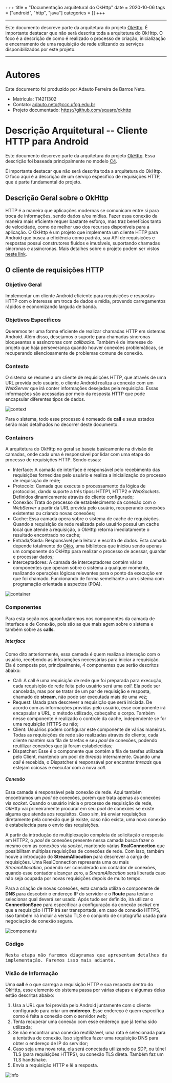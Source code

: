 +++
title = "Documentação arquitetural do OkHttp"
date = 2020-10-06
tags = ["android", "http", "java"]
categories = []
+++

***

Este documento descreve parte da arquitetura do projeto [OkHttp](https://github.com/square/okhttp). É importante destacar que não será descrita toda a arquitetura do OkHttp. O foco é a descrição de como é realizado o processo de criação, inicialização e encerramento de uma requisição de rede utilizando os serviços disponibilizados por este projeto.

***

# Autores

Este documento foi produzido por Adauto Ferreira de Barros Neto.

- Matrícula: 114211302
- Contato: adauto.neto@ccc.ufcg.edu.br
- Projeto documentado: https://github.com/square/okhttp

# Descrição Arquitetural -- Cliente HTTP para Android

Este documento descreve parte da arquitetura do projeto [OkHttp](https://github.com/square/okhttp). Essa descrição foi baseada principalmente no modelo [C4](https://c4model.com/).

É importante destacar que não será descrita toda a arquitetura do OkHttp. O foco aqui é a descrição de um serviço específico de requisições HTTP, que é parte fundamental do projeto.

## Descrição Geral sobre o OkHttp

HTTP é a maneira que aplicações modernas se comunicam entre si para troca de informações, sendo dados e/ou mídias. Fazer essa conexão da maneira mais eficiente requer bastante esforço, mas traz benefícios tanto de velocidade, como de melhor uso dos recursos disponíveis para a aplicação. O OkHttp é um projeto que implementa um cliente HTTP para Android que busca a eficiência como padrão, sua API de requisições e respostas possui construtores fluidos e imutáveis, suportando chamadas síncronas e assíncronas. Mais detalhes sobre o projeto podem ser vistos [neste link](https://square.github.io/okhttp/).

## O cliente de requisições HTTP

### Objetivo Geral

Implementar um cliente Android eficiente para requisições e respostas HTTP com o interesse em troca de dados e mídia, provendo carregamentos rápidos e economizando larguda de banda.

### Objetivos Específicos

Queremos ter uma forma eficiente de realizar chamadas HTTP em sistemas Android. Além disso, desejamos o suporte para chamadas síncronas bloqueantes e assíncronas com *callbacks*. Também é de interesse do projeto que haja perseverança quando houver conexões problemáticas, se recuperando silenciosamente de problemas comuns de conexão.

### Contexto

O sistema se resume a um cliente de requisições HTTP, que através de uma URL provida pelo usuário, o cliente Android realiza a conexão com um *WebServer* que irá conter informações desejadas pela requisição. Essas informações são acessadas por meio da resposta HTTP que pode encapsular diferentes tipos de dados.

![context](context.jpg)

Para o sistema, todo esse processo é nomeado de **call** e seus estados serão mais detalhados no decorrer deste documento.

### Containers

A arquitetura do OkHttp no geral se baseia basicamente na divisão de camadas, onde cada uma é responsável por lidar com uma etapa do processo de requisições HTTP. Sendo essas:

* Interface: A camada de interface é responsável pelo recebimento das requisições fornecidas pelo usuário e realiza a inicialização do processo de requisição de rede;
* Protocolo: Camada que executa o processamento da lógica de protocolos, dando suporte a três tipos: HTTP1, HTTP2 e *WebSockets*. Definidos dinamicamente através do cliente configurado;
* Conexão: Trata do processo de estabelecimento da conexão com o *WebServer* a partir da URL provida pelo usuário, recuperando conexões existentes ou criando novas conexões;
* Cache: Essa camada opera sobre o sistema de cache de requisições. Quando a requisição de rede realizada pelo usuário possui um cache local que atende a requisição, o OkHttp retorna imediatamente o resultado encontrado no cache;
* Entrada/Saída: Responsável pela leitura e escrita de dados. Esta camada depende totalmente do [Okio](https://github.com/square/okio), uma biblioteca que iniciou sendo apenas um componente do OkHttp para realizar o processo de acessar, guardar e processar dados;
* Interceptadores:  A camada de interceptadores contém vários componentes que operam sobre o sistema a qualquer momento, realizando operações lógicas relevantes para o ponto da execução em que foi chamado. Funcionando de forma semelhante a um sistema com programação orientada a aspectos (POA).

![container](container.jpg)

### Componentes

Para esta seção nos apronfudaremos nos componentes da camada de Interface e de Conexão, pois são as que mais agem sobre o sistema e também sobre as **calls**.

##### Interface
Como dito anteriormente, essa camada é quem realiza a interação com o usuário, recebendo as inforamções necessárias para iniciar a requisição. Ela é composta por, principalmente, 4 componentes que serão descritos abaixo:

* Call: A call é uma requisição de rede que foi preparada para execução, cada requisição de rede feita pelo usuário será uma *call*. Ela pode ser cancelada, mas por se tratar de um par de requisição e resposta, chamado de **stream**, não pode ser executada mais de uma vez;
* Request: Usada para descrever a requisição que será iniciada. De acordo com as informações providas pelo usuário, esse componente irá encapsular a URL, o método utilizado, cabeçalho e corpo. Também nesse componente é realizado o controle da cache, independente se for uma requisição HTTPS ou não;
* Client: Usuários podem configurar este componente de várias maneiras. Todas as requisições de rede são realizadas através do cliente, cada cliente mantém sua fila de tarefas e seu *pool* de conexões, podendo reutilizar conexões que já foram estabelecidas;
* Dispatcher: Esse é o componente que contém a fila de tarefas utilizada pelo Client, mantendo um pool de *threads* internamente. Quando uma *call* é recebida, o Dispatcher é responsável por encontrar *threads* que estejam ociosas e executar com a nova *call*.

##### Conexão
Essa camada é responsável pela conexão de rede. Aqui também encontramos um *pool* de conexões, porém que trata apenas as conexões via *socket*. Quando o usuário inicia o processo de requisição de rede, OkHttp vai primeiramente procurar em seu *pool* de conexões se existe alguma que atenda aos requisitos. Caso sim, irá enviar requisições diretamente pela conexão que já existe, caso não exista, uma nova conexão é estabelecida para o envio das requisições.

A partir da introdução de multiplexação completa de solicitação e resposta em HTTP2, o *pool* de conexões presente nessa camada busca fazer o mesmo com as conexões via *socket*, mantendo várias **RealConnection** que possibilitam múltiplas requisições de conexões de rede. Com isso, também houve a introdução do **StreamAllocation** para descrever a carga de requisições. Uma RealConnection representa uma ou mais *StreamAllocation*, podendo ser considerado um contador de conexões, quando esse contador alcançar zero, a *StreamAllocation* será liberada caso não seja ocupada por novas requisições depois de muito tempo.

Para a criação de novas conexões, esta camada utiliza o componente de **DNS** para descobrir o endereço IP do servidor e o **Route** para testar e selecionar qual deverá ser usado. Após tudo ser definido, irá utilizar o **ConnectionSpec** para especificar a configuração da conexão *socket* em que a requisição HTTP irá ser transportada, em caso de conexão HTTPS, isso também irá incluir a versão TLS e o conjunto de criptografia usada para negociação de conexão segura.

![components](components.jpg)

### Código

<pre>
Nesta etapa não faremos diagramas que apresentam detalhes da
implementação. Faremos isso mais adiante.
</pre>

### Visão de Informação

Uma **call** é o que carrega a requisição HTTP e sua resposta dentro do OkHttp, esse elemento do sistema passa por várias etapas e algumas delas estão descritas abaixo:

1. Usa a URL que foi provida pelo Android juntamente com o cliente configurado para criar um **endereço**. Esse endereço é quem especifica como é feita a conexão com o servidor *web*;
2. Tenta recuperar uma conexão com esse endereço que já tenha sido utilizada;
3. Se não encontrar uma conexão reutilizável, uma rota é selecionada para a tentativa de conexão. Isso significa fazer uma requisição DNS para obter o endereço de IP do servidor;
4. Caso seja uma nova rota, ela será conectada utilizando ou SDP, ou túnel TLS (para requisições HTTPS), ou conexão TLS direta. Também faz um TLS handshake.
5. Envia a requisição HTTP e lê a resposta.

![info](info.jpg)
